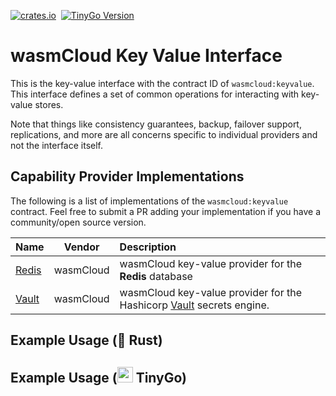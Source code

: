 [![crates.io](https://img.shields.io/crates/v/wasmcloud-interface-keyvalue.svg)](https://crates.io/crates/wasmcloud-interface-keyvalue)&nbsp;
[![TinyGo Version](https://img.shields.io/github/go-mod/go-version/wasmcloud/interfaces?label=TinyGo&filename=keyvalue%2Ftinygo%2Fgo.mod)](https://pkg.go.dev/github.com/wasmcloud/interfaces/keyvalue/tinygo)
# wasmCloud Key Value Interface
This is the key-value interface with the contract ID of `wasmcloud:keyvalue`. This interface defines a set of common operations for interacting with key-value stores. 

Note that things like consistency guarantees, backup, failover support, replications, and more are all concerns specific to individual providers and not the interface itself.

## Capability Provider Implementations
The following is a list of implementations of the `wasmcloud:keyvalue` contract. Feel free to submit a PR adding your implementation if you have a community/open source version.

| Name | Vendor | Description |
| :--- | :---: | :--- |
| [Redis](https://github.com/wasmCloud/capability-providers/tree/main/kvredis) | wasmCloud | wasmCloud key-value provider for the **Redis** database
| [Vault](https://github.com/wasmCloud/capability-providers/tree/main/kv-vault) | wasmCloud | wasmCloud key-value provider for the Hashicorp [Vault](https://www.vaultproject.io/docs/secrets/kv/kv-v2) secrets engine.

## Example Usage (🦀 Rust)

## Example Usage (<img alt="gopher" src="https://i.imgur.com/fl5JozD.png" height="25px"> TinyGo)